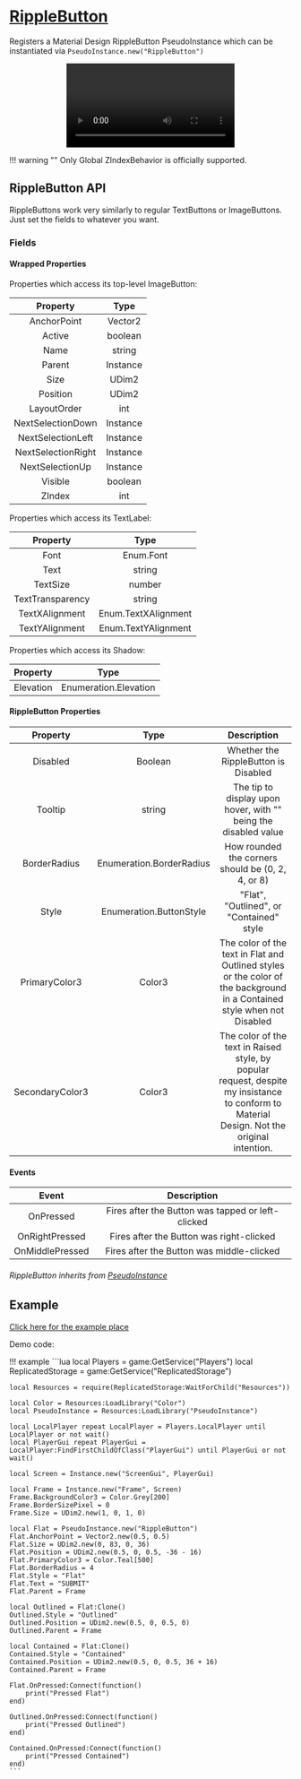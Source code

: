 # [RippleButton](https://github.com/RoStrap/RoStrapUI/blob/master/RippleButton.lua)

Registers a Material Design RippleButton PseudoInstance which can be instantiated via `PseudoInstance.new("RippleButton")`

<div align="center">
	<video autoplay loop>
	<source src="../../../assets/videos/RippleButton.mp4" type="video/mp4">
	</source>
	</video>
</div>


!!! warning ""
	Only Global ZIndexBehavior is officially supported.

## RippleButton API

RippleButtons work very similarly to regular TextButtons or ImageButtons. Just set the fields to whatever you want.

### Fields

#### Wrapped Properties
Properties which access its top-level ImageButton:

|Property|Type|
|:-:|:-:|
|AnchorPoint|Vector2|
|Active|boolean|
|Name|string|
|Parent|Instance|
|Size|UDim2|
|Position|UDim2|
|LayoutOrder|int|
|NextSelectionDown|Instance|
|NextSelectionLeft|Instance|
|NextSelectionRight|Instance|
|NextSelectionUp|Instance|
|Visible|boolean|
|ZIndex|int|

Properties which access its TextLabel:

|Property|Type|
|:-:|:-:|
|Font|Enum.Font|
|Text|string|
|TextSize|number|
|TextTransparency|string|
|TextXAlignment|Enum.TextXAlignment|
|TextYAlignment|Enum.TextYAlignment|

Properties which access its Shadow:

|Property|Type|
|:-:|:-:|
|Elevation|Enumeration.Elevation|

#### RippleButton Properties
|Property|Type|Description|
|:-:|:-:|:-:|
|Disabled|Boolean|Whether the RippleButton is Disabled|
|Tooltip|string|The tip to display upon hover, with "" being the disabled value|
|BorderRadius|Enumeration.BorderRadius|How rounded the corners should be (0, 2, 4, or 8)|
|Style|Enumeration.ButtonStyle|"Flat", "Outlined", or "Contained" style|
|PrimaryColor3|Color3|The color of the text in Flat and Outlined styles or the color of the background in a Contained style when not Disabled|
|SecondaryColor3|Color3|The color of the text in Raised style, by popular request, despite my insistance to conform to Material Design. Not the original intention.|

#### Events

|Event|Description|
|:-:|:-:|
|OnPressed|Fires after the Button was tapped or left-clicked|
|OnRightPressed|Fires after the Button was right-clicked|
|OnMiddlePressed|Fires after the Button was middle-clicked|

###### RippleButton inherits from [PseudoInstance](https://rostrap.github.io/Libraries/Classes/PseudoInstance/#pseudoinstance-api)

## Example

[Click here for the example place](./../../assets/demos/RippleButton.rbxl)

Demo code:

!!! example
	```lua
	local Players = game:GetService("Players")
	local ReplicatedStorage = game:GetService("ReplicatedStorage")

	local Resources = require(ReplicatedStorage:WaitForChild("Resources"))

	local Color = Resources:LoadLibrary("Color")
	local PseudoInstance = Resources:LoadLibrary("PseudoInstance")

	local LocalPlayer repeat LocalPlayer = Players.LocalPlayer until LocalPlayer or not wait()
	local PlayerGui repeat PlayerGui = LocalPlayer:FindFirstChildOfClass("PlayerGui") until PlayerGui or not wait()

	local Screen = Instance.new("ScreenGui", PlayerGui)

	local Frame = Instance.new("Frame", Screen)
	Frame.BackgroundColor3 = Color.Grey[200]
	Frame.BorderSizePixel = 0
	Frame.Size = UDim2.new(1, 0, 1, 0)

	local Flat = PseudoInstance.new("RippleButton")
	Flat.AnchorPoint = Vector2.new(0.5, 0.5)
	Flat.Size = UDim2.new(0, 83, 0, 36)
	Flat.Position = UDim2.new(0.5, 0, 0.5, -36 - 16)
	Flat.PrimaryColor3 = Color.Teal[500]
	Flat.BorderRadius = 4
	Flat.Style = "Flat"
	Flat.Text = "SUBMIT"
	Flat.Parent = Frame

	local Outlined = Flat:Clone()
	Outlined.Style = "Outlined"
	Outlined.Position = UDim2.new(0.5, 0, 0.5, 0)
	Outlined.Parent = Frame

	local Contained = Flat:Clone()
	Contained.Style = "Contained"
	Contained.Position = UDim2.new(0.5, 0, 0.5, 36 + 16)
	Contained.Parent = Frame

	Flat.OnPressed:Connect(function()
		print("Pressed Flat")
	end)

	Outlined.OnPressed:Connect(function()
		print("Pressed Outlined")
	end)

	Contained.OnPressed:Connect(function()
		print("Pressed Contained")
	end)
	```
